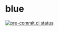 # blue

[![pre-commit.ci status](https://results.pre-commit.ci/badge/github/snipsyfox/blue/master.svg)](https://results.pre-commit.ci/latest/github/snipsyfox/blue/master)
